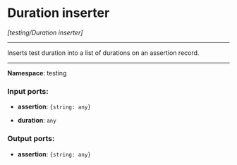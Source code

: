 # Duration inserter

_[testing/Duration inserter]_

---

Inserts test duration into a list of durations on an assertion record.

---

__Namespace__: testing

### Input ports:

* __assertion__: ` {string: any} `


* __duration__: ` any `

### Output ports:

* __assertion__: ` {string: any} `

